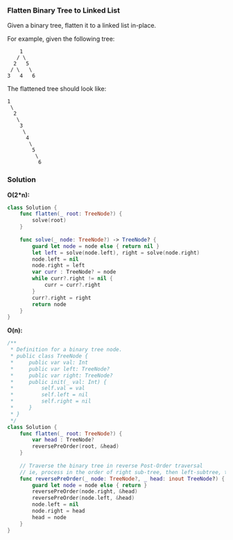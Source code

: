 
### Flatten Binary Tree to Linked List

Given a binary tree, flatten it to a linked list in-place.

For example, given the following tree:
```
    1
   / \
  2   5
 / \   \
3   4   6
```
The flattened tree should look like:
```
1
 \
  2
   \
    3
     \
      4
       \
        5
         \
          6
```

### Solution
__O(2*n):__
```Swift
class Solution {
    func flatten(_ root: TreeNode?) {
        solve(root)
    }
    
    func solve(_ node: TreeNode?) -> TreeNode? {
        guard let node = node else { return nil }
        let left = solve(node.left), right = solve(node.right)
        node.left = nil
        node.right = left
        var curr : TreeNode? = node
        while curr?.right != nil {
            curr = curr?.right
        }
        curr?.right = right
        return node
    }
}
```
__O(n):__
```Swift
/**
 * Definition for a binary tree node.
 * public class TreeNode {
 *     public var val: Int
 *     public var left: TreeNode?
 *     public var right: TreeNode?
 *     public init(_ val: Int) {
 *         self.val = val
 *         self.left = nil
 *         self.right = nil
 *     }
 * }
 */
class Solution {
    func flatten(_ root: TreeNode?) {
        var head : TreeNode?
        reversePreOrder(root, &head)
    }
    
    // Traverse the binary tree in reverse Post-Order traversal
    // ie, process in the order of right sub-tree, then left-subtree, then root
    func reversePreOrder(_ node: TreeNode?, _ head: inout TreeNode?) {
        guard let node = node else { return }
        reversePreOrder(node.right, &head)
        reversePreOrder(node.left, &head)
        node.left = nil
        node.right = head
        head = node
    }
}
```